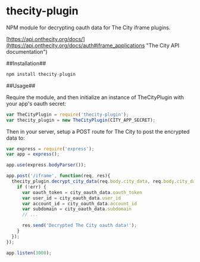thecity-plugin
===================

NPM module for decrypting oauth data for The City iframe plugins.

[https://api.onthecity.org/docs/](https://api.onthecity.org/docs/auth#iframe_applications "The City API documentation")

##Installation##

```javascript
npm install thecity-plugin
```

##Usage##

Require the module, and then initialize an instance of TheCityPlugin with your app's oauth secret:

```javascript
var TheCityPlugin = require('thecity-plugin');
var thecity_plugin = new TheCityPlugin(CITY_APP_SECRET);
```

Then in your server, setup a POST route for The City to post the encrypted data to:

```javascript
var express = require('express');
var app = express();

app.use(express.bodyParser());

app.post('/iframe', function(req, res){
  thecity_plugin.decrypt_city_data(req.body.city_data, req.body.city_data_iv, function(err, city_oauth_data) {
    if (!err) {
      var oauth_token = city_oauth_data.oauth_token
      var user_id = city_oauth_data.user_id
      var account_id = city_oauth_data.account_id
      var subdomain = city_oauth_data.subdomain
      // ...

      res.send('Decrypted The City oauth data!');
    }
  });
});

app.listen(3000);

```
